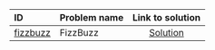| ID | Problem name | Link to solution |
|:---|:---|:---:|
| [fizzbuzz](https://open.kattis.com/problems/fizzbuzz) | FizzBuzz | [Solution](https://github.com/versenyi98/kattis-solutions/tree/main/solutions/FizzBuzz)|
